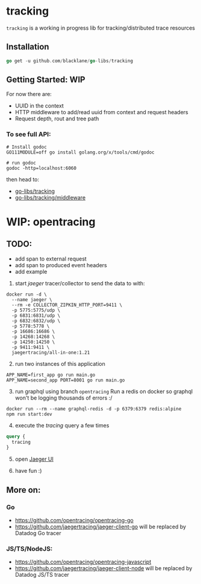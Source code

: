 # tracking

`tracking` is a working in progress lib for tracking/distributed trace resources

## Installation

```go
go get -u github.com/blacklane/go-libs/tracking
```

## Getting Started: WIP

For now there are:
 - UUID in the context
 - HTTP middleware to add/read uuid from context and request headers
 - Request depth, rout and tree path

### To see full API:

```shell script
# Install godoc
GO111MODULE=off go install golang.org/x/tools/cmd/godoc

# run godoc
godoc -http=localhost:6060
``` 

then head to:
 - [go-libs/tracking](http://localhost:6060/pkg/github.com/blacklane/go-libs/tracking/)
 - [go-libs/tracking/middleware](http://localhost:6060/pkg/github.com/blacklane/go-libs/tracking/middleware/)

# WIP: opentracing

## TODO:

 - add span to external request
 - add span to produced event headers
 - add example

1. start _jaeger_ tracer/collector to send the data to with:
````shell
docker run -d \
  --name jaeger \
  --rm -e COLLECTOR_ZIPKIN_HTTP_PORT=9411 \
  -p 5775:5775/udp \
  -p 6831:6831/udp \
  -p 6832:6832/udp \
  -p 5778:5778 \
  -p 16686:16686 \
  -p 14268:14268 \
  -p 14250:14250 \
  -p 9411:9411 \
  jaegertracing/all-in-one:1.21
````
2. run two instances of this application

```shell
APP_NAME=first_app go run main.go
APP_NAME=second_app PORT=8001 go run main.go
```

3. run graphql using branch `opentracing`
   Run a redis on docker so graphql won't be logging thousands of errors :/
```shell
docker run --rm --name graphql-redis -d -p 6379:6379 redis:alpine
npm run start:dev
```

4. execute the _tracing_ query a few times
```graphql
query {
  tracing
}
```

5. open [Jaeger UI](http://localhost:16686/search)

6. have fun :)

## More on:
### Go
- https://github.com/opentracing/opentracing-go
- https://github.com/jaegertracing/jaeger-client-go will be replaced by Datadog Go tracer

### JS/TS/NodeJS:
- https://github.com/opentracing/opentracing-javascript
- https://github.com/jaegertracing/jaeger-client-node will be replaced by Datadog JS/TS tracer
